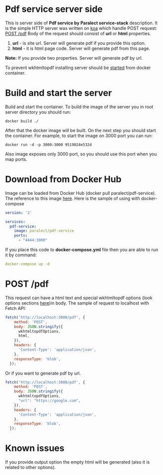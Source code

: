 Pdf service server side
===========
This is server side of **Pdf service by Paralect service-stack** description.
It is the simple HTTP server was written on [koa](http://koajs.com/) which handle POST request:
  [POST /pdf](#post-pdfhtml)
Body of the request should consist of **url** or **html** properties.
 1. **url** - is site url. Server will generate pdf if you provide this option.
 2. **html** - it is html page code. Server will generate pdf from this page.

**Note:** If you provide two properties. Server will generate pdf by url.

To prevent wkhtmltopdf installing server should be [started](#build-and-start-the-server) from docker container.

Build and start the server
===========
Build and start the container.
To build the image of the server you in root server directory you should run:

```
docker build ./
```

After that the docker image will be built.
On the next step you should start the container.
For example, to start the image on 3000 port you can run:

```
docker run -d -p 3000:3000 9519024e532d
```

Also image exposes only 3000 port, so you should use this port when you map ports.

Download from Docker Hub
===========
Image can be loaded from Docker Hub (docker pull paralect/pdf-service).
The reference to this image [here](https://hub.docker.com/r/paralect/pdf-service/).
Here is the sample of using with docker-compose
``` YAML
version: '2'

services:
  pdf-service:
    image: paralect/pdf-service
    ports:
      - "4444:3000"
```
If you place this code to **docker-compose.yml** file then you are able to run it by command:
``` YAML
docker-compose up -d
```

POST /pdf
=========
This request can have a html text and special wkhtmltopdf options (look options sections [here](https://www.npmjs.com/package/wkhtmltopdf))in body.
The sample of request to localhost with Fetch API:

``` javascript
fetch('http://localhost:3000/pdf', {
    method: 'POST',
    body: JSON.stringify({
      wkhtmltopdfOptions,
      html,
    }),
    headers: {
      'Content-Type': 'application/json',
    },
    responseType: 'blob',
  });
```

Or if you want to generate pdf by url.

``` javascript
fetch('http://localhost:3000/pdf', {
    method: 'POST',
    body: JSON.stringify({
      wkhtmltopdfOptions,
      "url": "https://google.com",
    }),
    headers: {
      'Content-Type': 'application/json',
    },
    responseType: 'blob',
  });
```

Known issues
===========
If you provide output option the empty html will be generated (also it is related to other options).

